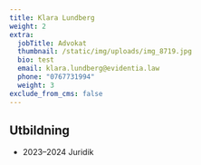 ```yaml
---
title: Klara Lundberg
weight: 2
extra:
  jobTitle: Advokat
  thumbnail: /static/img/uploads/img_8719.jpg
  bio: test
  email: klara.lundberg@evidentia.law
  phone: "0767731994"
  weight: 3
exclude_from_cms: false
---
```

## Utbildning
- 2023–2024 Juridik
